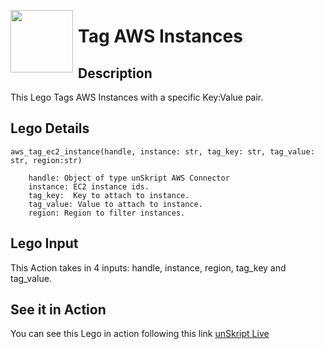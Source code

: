 [<img align="left" src="https://unskript.com/assets/favicon.png" width="100" height="100" style="padding-right: 5px">](https://unskript.com/assets/favicon.png) 
<h1>Tag AWS Instances</h1>

## Description
This Lego Tags AWS Instances with a specific Key:Value pair.


## Lego Details

    aws_tag_ec2_instance(handle, instance: str, tag_key: str, tag_value: str, region:str)

        handle: Object of type unSkript AWS Connector
        instance: EC2 instance ids.
        tag_key:  Key to attach to instance.
        tag_value: Value to attach to instance.
        region: Region to filter instances.


## Lego Input
This Action takes in 4 inputs: handle, instance, region, tag_key and tag_value.


## See it in Action

You can see this Lego in action following this link [unSkript Live](https://us.app.unskript.io)
